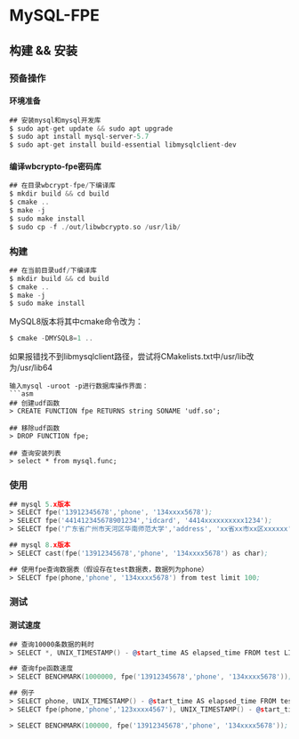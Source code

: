 # MySQL-FPE

## 构建 && 安装

### 预备操作

#### 环境准备

```asm
## 安装mysql和mysql开发库
$ sudo apt-get update && sudo apt upgrade
$ sudo apt install mysql-server-5.7
$ sudo apt-get install build-essential libmysqlclient-dev
```

#### 编译wbcrypto-fpe密码库
```asm
## 在目录wbcrypt-fpe/下编译库
$ mkdir build && cd build
$ cmake ..
$ make -j
$ sudo make install
$ sudo cp -f ./out/libwbcrypto.so /usr/lib/
```

### 构建
```asm
## 在当前目录udf/下编译库
$ mkdir build && cd build
$ cmake ..
$ make -j
$ sudo make install
```
MySQL8版本将其中cmake命令改为：
```asm
$ cmake -DMYSQL8=1 ..
```
如果报错找不到libmysqlclient路径，尝试将CMakelists.txt中/usr/lib改为/usr/lib64
```
输入mysql -uroot -p进行数据库操作界面：
```asm
## 创建udf函数
> CREATE FUNCTION fpe RETURNS string SONAME 'udf.so';

## 移除udf函数
> DROP FUNCTION fpe;

## 查询安装列表
> select * from mysql.func;
```

### 使用
```asm
## mysql 5.x版本
> SELECT fpe('13912345678','phone', '134xxxx5678');
> SELECT fpe('441412345678901234','idcard', '4414xxxxxxxxxx1234');
> SELECT fpe('广东省广州市天河区华南师范大学','address', 'xx省xx市xx区xxxxxx');

## mysql 8.x版本
> SELECT cast(fpe('13912345678','phone', '134xxxx5678') as char);

## 使用fpe查询数据表（假设存在test数据表，数据列为phone）
> SELECT fpe(phone,'phone', '134xxxx5678') from test limit 100;
```

### 测试

#### 测试速度
```asm
## 查询10000条数据的耗时
> SELECT *, UNIX_TIMESTAMP() - @start_time AS elapsed_time FROM test LIMIT 10000;

## 查询fpe函数速度
> SELECT BENCHMARK(1000000, fpe('13912345678','phone', '134xxxx5678'));
```

```asm
## 例子
> SELECT phone, UNIX_TIMESTAMP() - @start_time AS elapsed_time FROM test LIMIT 100000;
> SELECT fpe(phone,'phone','123xxxx4567'), UNIX_TIMESTAMP() - @start_time AS elapsed_time FROM test LIMIT 100000;

> SELECT BENCHMARK(100000, fpe('13912345678','phone', '134xxxx5678'));
```

